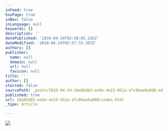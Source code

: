 ```yaml
---
inFeed: true
hasPage: true
inNav: false
inLanguage: null
keywords: []
description: ''
datePublished: '2016-04-24T02:58:05.226Z'
dateModified: '2016-04-24T02:57:33.363Z'
authors: []
publisher:
  name: null
  domain: null
  url: null
  favicon: null
title: ''
author: []
starred: false
sourcePath: _posts/2016-04-24-18a85d02-ee9e-4e15-952a-a7c86ae6a080.md
published: true
url: 18a85d02-ee9e-4e15-952a-a7c86ae6a080/index.html
_type: Article

---
```

![](https://the-grid-user-content.s3-us-west-2.amazonaws.com/02586144-9ec3-4f60-b9e7-650d2a3ef3fb.jpg)